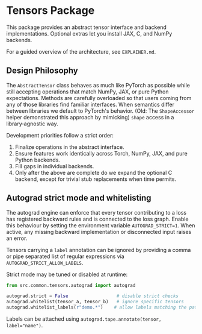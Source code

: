 # Tensors Package

This package provides an abstract tensor interface and backend implementations.
Optional extras let you install JAX, C, and NumPy backends.

For a guided overview of the architecture, see `EXPLAINER.md`.
## Design Philosophy

The `AbstractTensor` class behaves as much like PyTorch as possible while still accepting
operations that match NumPy, JAX, or pure Python expectations.  Methods are
carefully overloaded so that users coming from any of those libraries find familiar
interfaces.  When semantics differ between libraries we default to PyTorch's
behavior.  (Old: The `ShapeAccessor` helper demonstrated this approach by mimicking)
`shape` access in a library‑agnostic way.

Development priorities follow a strict order:
1. Finalize operations in the abstract interface.
2. Ensure features work identically across Torch, NumPy, JAX, and pure Python backends.
3. Fill gaps in individual backends.
4. Only after the above are complete do we expand the optional C backend, except for trivial
   stub replacements when time permits.

## Autograd strict mode and whitelisting

The autograd engine can enforce that every tensor contributing to a loss has
registered backward rules and is connected to the loss graph.  Enable this
behaviour by setting the environment variable `AUTOGRAD_STRICT=1`.  When active,
any missing backward implementation or disconnected input raises an error.

Tensors carrying a `label` annotation can be ignored by providing a comma or
pipe separated list of regular expressions via
`AUTOGRAD_STRICT_ALLOW_LABELS`.

Strict mode may be tuned or disabled at runtime:

```python
from src.common.tensors.autograd import autograd

autograd.strict = False                  # disable strict checks
autograd.whitelist(tensor_a, tensor_b)   # ignore specific tensors
autograd.whitelist_labels(r"demo.*")    # allow labels matching the pattern
```

Labels can be attached using `autograd.tape.annotate(tensor, label="name")`.

